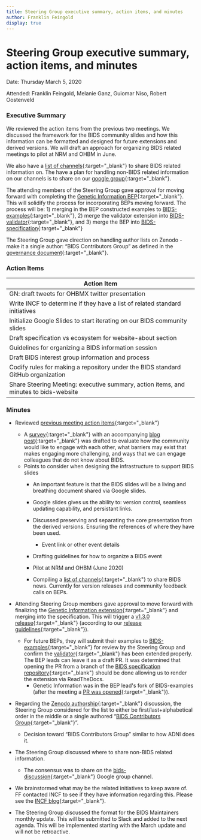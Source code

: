 ```yaml
---
title: Steering Group executive summary, action items, and minutes
author: Franklin Feingold
display: true
---
```


# Steering Group executive summary, action items, and minutes

Date: Thursday March 5, 2020

Attended: Franklin Feingold, Melanie Ganz, Guiomar Niso, Robert Oostenveld

<!--more-->

### Executive Summary

We reviewed the action items from the previous two meetings. We discussed the framework for the BIDS community slides and how this information can be formatted and designed for future extensions and derived versions. We will draft an approach for organizing BIDS related meetings to pilot at NRM and OHBM in June.

We also have a [list of channels](https://docs.google.com/spreadsheets/d/16SAGK3zG93WM2EWuoZDcRIC7ygPc5b7PDNGpFyC3obA/edit#gid=0){:target="_blank"} to share BIDS related information on. The have a plan for handling non-BIDS related information on our channels is to share on our [google group](https://groups.google.com/forum/#!forum/bids-discussion){:target="_blank"}.

The attending members of the Steering Group gave approval for moving forward with completing the [Genetic Information BEP](https://github.com/bids-standard/bids-specification/pull/395){:target="_blank"}. This will solidify the process for incorporating BEPs moving forward. The process will be: 1) merging in the BEP constructed examples to [BIDS-examples](https://github.com/bids-standard/bids-examples){:target="_blank"}, 2) merge the validator extension into [BIDS-validator](https://github.com/bids-standard/bids-validator){:target="_blank"}, and 3) merge the BEP into [BIDS-specification](https://github.com/bids-standard/bids-specification){:target="_blank"}

The Steering Group gave direction on handling author lists on Zenodo - make it a single author: “BIDS Contributors Group” as defined in the [governance document](https://docs.google.com/document/d/1R-J2lL9V_wIkYhye4zH-feyl4P4J8NyO40rIYyY141o/edit){:target="_blank"}.

### Action Items

| Action Item |
| -------- |
| GN: draft tweets for OHBMX twitter presentation    |
| Write INCF to determine if they have a list of related standard initiatives |
| Initialize Google Slides to start iterating on our BIDS community slides |
| Draft specification vs ecosystem for website-about section |
| Guidelines for organizing a BIDS information session |
| Draft BIDS interest group information and process |
| Codify rules for making a repository under the BIDS standard GitHub organization |
| Share Steering Meeting: executive summary, action items, and minutes to bids-website |

### Minutes

- Reviewed [previous meeting action items](https://bids.neuroimaging.io/2020/03/12/Steering-Group-executive-summary,-action-items,-and-minutes.html#action-items){:target="_blank"}
  - A [survey](https://docs.google.com/forms/d/e/1FAIpQLSfGjTA-U_1LECRsbuBQ9X7kdi34aEdxTMoWCwwkEgou-qpb4A/viewform){:target="_blank"} with an accompanying [blog post](https://bids.neuroimaging.io/2020/03/20/engage-with-the-bids-ecosystem.html){:target="_blank"} was drafted to evaluate how the community would like to engage with each other, what barriers may exist that makes engaging more challenging, and ways that we can engage colleagues that do not know about BIDS.
  - Points to consider when designing the infrastructure to support BIDS slides
    - An important feature is that the BIDS slides will be a living and breathing document shared via Google slides.
    - Google slides gives us the ability to: version control, seamless updating capability, and persistant links.
    - Discussed preserving and separating the core presentation from the derived versions. Ensuring the references of where they have been used.
      -  Event link or other event details

    - Drafting guidelines for how to organize a BIDS event
    - Pilot at NRM and OHBM (June 2020)

    - Compiling a [list of channels](https://docs.google.com/spreadsheets/d/16SAGK3zG93WM2EWuoZDcRIC7ygPc5b7PDNGpFyC3obA/edit#gid=0){:target="_blank"} to share BIDS news. Currently for version releases and community feedback calls on BEPs.


- Attending Steering Group members gave approval to move forward with finalizing the [Genetic Information extension](https://github.com/bids-standard/bids-specification/pull/395){:target="_blank"} and merging into the specification. This will trigger a [v1.3.0 release](https://github.com/bids-standard/bids-specification/pull/435){:target="_blank"} (according to our [release guidelines](https://github.com/bids-standard/bids-specification/blob/master/Release_Guideline.md){:target="_blank"}).

  - For future BEPs, they will submit their examples to [BIDS-examples](https://github.com/bids-standard/bids-examples){:target="_blank"} for review by the Steering Group and confirm the [validator](https://github.com/bids-standard/bids-validator){:target="_blank"} has been extended properly. The BEP leads can leave it as a draft PR. It was determined that opening the PR from a branch of the [BIDS specification repository](https://github.com/bids-standard/bids-specification){:target="_blank"} should be done allowing us to render the extension via ReadTheDocs.
    - Genetic Information was in the BEP lead's fork of BIDS-examples (after the meeting a [PR was opened](https://github.com/bids-standard/bids-examples/pull/178){:target="_blank"}).

- Regarding the [Zenodo authorship](https://github.com/bids-standard/bids-specification/issues/66){:target="_blank"} discussion, the Steering Group considered for the list to either be  first/last+alphabetical order in the middle or a single authored “[BIDS Contributors Group](https://bids.neuroimaging.io/governance.html#bids-contributors-group){:target="_blank"}”.
  - Decision toward “BIDS Contributors Group” similar to how ADNI does it.


- The Steering Group discussed where to share non-BIDS related information.
  - The consensus was to share on the [bids-discussion](https://groups.google.com/forum/#!forum/bids-discussion){:target="_blank"} Google group channel.

- We brainstormed what may be the related initiatives to keep aware of. FF contacted INCF to see if they have information regarding this. Please see the [INCF blog](https://www.incf.org/blogs-list){:target="_blank"}.

- The Steering Group discussed the format for the BIDS Maintainers monthly update. This will be submitted to Slack and added to the next agenda. This will be implemented starting with the March update and will not be retroactive.
